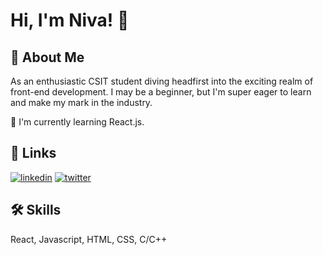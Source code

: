 
# Hi, I'm Niva! 👋


## 🚀 About Me
As an enthusiastic CSIT student diving headfirst into the exciting realm of front-end development. I may be a beginner, but I'm super eager to learn and make my mark in the industry.



🧠 I'm currently learning React.js.

## 🔗 Links
[![linkedin](https://img.shields.io/badge/linkedin-0A66C2?style=for-the-badge&logo=linkedin&logoColor=white)](https://www.linkedin.com/in/niva-maharjan/)
[![twitter](https://img.shields.io/badge/twitter-1DA1F2?style=for-the-badge&logo=twitter&logoColor=white)](https://twitter.com/nivamaharjann)


## 🛠 Skills
React, Javascript, HTML, CSS, C/C++
